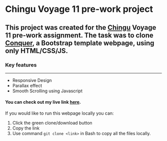 # Chingu Voyage 11 pre-work project

## This project was created for the [Chingu](https://chingu.io/) Voyage 11 pre-work assignment. The task was to clone [Conquer](https://www.free-css.com/free-css-templates/page196/conquer), a Bootstrap template webpage, using only HTML/CSS/JS.

### Key features
----------------

* Responsive Design
* Parallax effect
* Smooth Scrolling using Javascript

#### You can check out my live link [here](https://dan9d9.github.io/Chingu-voyage11-prework-tier1/).



If you would like to run this webpage locally you can:
1. Click the green clone/download button
2. Copy the link
3. Use command `git clone <link>` in Bash to copy all the files locally.





